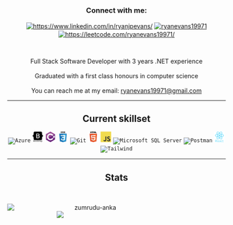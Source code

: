 <h3 align="center">Connect with me:</h3>
<p align="center">
<a href="https://linkedin.com/in/https://www.linkedin.com/in/ryanjpevans/" target="blank"><img align="center" src="https://raw.githubusercontent.com/rahuldkjain/github-profile-readme-generator/master/src/images/icons/Social/linked-in-alt.svg" alt="https://www.linkedin.com/in/ryanjpevans/" height="30" width="40" /></a>
<a href="https://www.hackerrank.com/ryanevans19971" target="blank"><img align="center" src="https://raw.githubusercontent.com/rahuldkjain/github-profile-readme-generator/master/src/images/icons/Social/hackerrank.svg" alt="ryanevans19971" height="30" width="40" /></a>
<a href="https://www.leetcode.com/https://leetcode.com/ryanevans19971/" target="blank"><img align="center" src="https://raw.githubusercontent.com/rahuldkjain/github-profile-readme-generator/master/src/images/icons/Social/leet-code.svg" alt="https://leetcode.com/ryanevans19971/" height="30" width="40" /></a>
</p>
<br>
<p align="center">
  Full Stack Software Developer with 3 years .NET experience
  <br>
  <br>
  Graduated with a first class honours in computer science
  <br>
  <br>
  You can reach me at my email: <a href="mailto: ryanevans19971@gmail.com">ryanevans19971@gmail.com</a>
</p>

<hr>
<h2 align="center">Current skillset</h2>
<p align="center">
<code><img title="Azure" height="25" src="https://www.vectorlogo.zone/logos/microsoft_azure/microsoft_azure-icon.svg"></code>
<code><img title="Bootstrap" height="25" src="https://raw.githubusercontent.com/devicons/devicon/master/icons/bootstrap/bootstrap-plain-wordmark.svg"></code>
<code><img title="C#" height="25" src="https://raw.githubusercontent.com/devicons/devicon/master/icons/csharp/csharp-original.svg"></code>
<code><img title="CSS" height="25" src="https://raw.githubusercontent.com/devicons/devicon/master/icons/css3/css3-original-wordmark.svg"></code>
<code><img title="Git" height="25" src="https://www.vectorlogo.zone/logos/git-scm/git-scm-icon.svg"></code>
<code><img title="HTML5" height="25" src="https://raw.githubusercontent.com/devicons/devicon/master/icons/html5/html5-original-wordmark.svg"></code>
<code><img title="Javascript" height="25" src="https://raw.githubusercontent.com/devicons/devicon/master/icons/javascript/javascript-original.svg"></code>
<code><img title="Microsoft SQL Server" height="25" src="https://www.svgrepo.com/show/303229/microsoft-sql-server-logo.svg"></code>
<code><img title="Postman" height="25" src="https://www.vectorlogo.zone/logos/getpostman/getpostman-icon.svg"></code>
<code><img title="React" height="25" src="https://raw.githubusercontent.com/devicons/devicon/master/icons/react/react-original-wordmark.svg"></code>
<code><img title="Tailwind" height="25" src="https://www.vectorlogo.zone/logos/tailwindcss/tailwindcss-icon.svg"></code>

</p>
<hr>

<h2 align="center"> Stats </h2>
<br>
<p align=center>
  <div align=center>
    <a href="https://github.com/ryanevans1997/github-readme-streak-stats" title="Go to Source">
      <img align="left" width=390 src="https://github-readme-streak-stats.herokuapp.com/?user=ryanevans1997&theme=react&border=61dafb&hide_border=true" alt="zumrudu-anka" />
    </a>
    <a href="https://github.com/anuraghazra/github-readme-stats" title="Go to Source">
      <img align="right" width=390 src="https://github-readme-stats.vercel.app/api?username=ryanevans1997&show_icons=true&theme=react&border_color=61dafb&hide_border=true&count_private=true" />
    </a>
  </div>
  <br><br><br><br><br><br><br><br><br>
</p>
